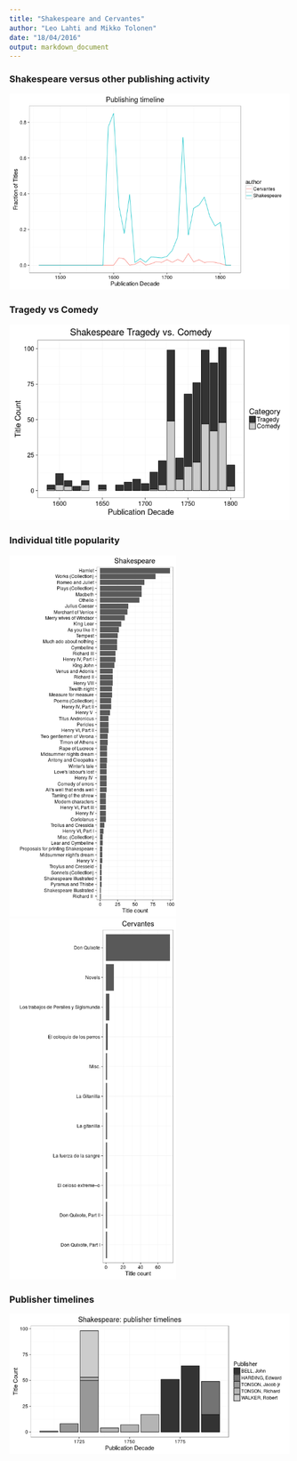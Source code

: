 ```yaml
---
title: "Shakespeare and Cervantes"
author: "Leo Lahti and Mikko Tolonen"
date: "18/04/2016"
output: markdown_document
---
```










### Shakespeare versus other publishing activity

<img src="figure/shakespeare-versusother-1.png" title="plot of chunk shakespeare-versusother" alt="plot of chunk shakespeare-versusother" width="600px" />


### Tragedy vs Comedy

<img src="figure/shakespeare-tragedyvscomedy-1.png" title="plot of chunk shakespeare-tragedyvscomedy" alt="plot of chunk shakespeare-tragedyvscomedy" width="600px" />



### Individual title popularity


<img src="figure/shakespeare-titles-1.png" title="plot of chunk shakespeare-titles" alt="plot of chunk shakespeare-titles" width="300px" /><img src="figure/shakespeare-titles-2.png" title="plot of chunk shakespeare-titles" alt="plot of chunk shakespeare-titles" width="300px" />


### Publisher timelines

<img src="figure/shakespeare-publisher-1.png" title="plot of chunk shakespeare-publisher" alt="plot of chunk shakespeare-publisher" width="800px" />


